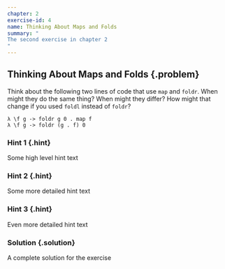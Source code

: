 ```yaml
---
chapter: 2
exercise-id: 4
name: Thinking About Maps and Folds
summary: "
The second exercise in chapter 2
"
---
```


## Thinking About Maps and Folds {.problem}

Think about the following two lines of code that use
`map` and `foldr`.  When might
they do the same thing?  When might they differ?  How might that change if you
used `foldl` instead of `foldr`?

```
λ \f g -> foldr g 0 . map f
λ \f g -> foldr (g . f) 0
```

### Hint 1 {.hint}

Some high level hint text

### Hint 2 {.hint}

Some more detailed hint text

### Hint 3 {.hint}

Even more detailed hint text

### Solution {.solution}

A complete solution for the exercise
